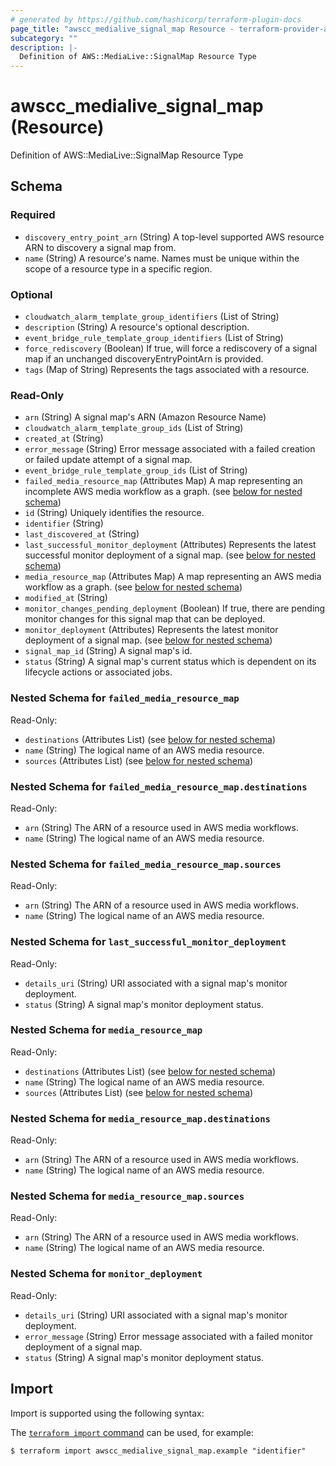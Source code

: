 ```yaml
---
# generated by https://github.com/hashicorp/terraform-plugin-docs
page_title: "awscc_medialive_signal_map Resource - terraform-provider-awscc"
subcategory: ""
description: |-
  Definition of AWS::MediaLive::SignalMap Resource Type
---
```


# awscc_medialive_signal_map (Resource)

Definition of AWS::MediaLive::SignalMap Resource Type



<!-- schema generated by tfplugindocs -->
## Schema

### Required

- `discovery_entry_point_arn` (String) A top-level supported AWS resource ARN to discovery a signal map from.
- `name` (String) A resource's name. Names must be unique within the scope of a resource type in a specific region.

### Optional

- `cloudwatch_alarm_template_group_identifiers` (List of String)
- `description` (String) A resource's optional description.
- `event_bridge_rule_template_group_identifiers` (List of String)
- `force_rediscovery` (Boolean) If true, will force a rediscovery of a signal map if an unchanged discoveryEntryPointArn is provided.
- `tags` (Map of String) Represents the tags associated with a resource.

### Read-Only

- `arn` (String) A signal map's ARN (Amazon Resource Name)
- `cloudwatch_alarm_template_group_ids` (List of String)
- `created_at` (String)
- `error_message` (String) Error message associated with a failed creation or failed update attempt of a signal map.
- `event_bridge_rule_template_group_ids` (List of String)
- `failed_media_resource_map` (Attributes Map) A map representing an incomplete AWS media workflow as a graph. (see [below for nested schema](#nestedatt--failed_media_resource_map))
- `id` (String) Uniquely identifies the resource.
- `identifier` (String)
- `last_discovered_at` (String)
- `last_successful_monitor_deployment` (Attributes) Represents the latest successful monitor deployment of a signal map. (see [below for nested schema](#nestedatt--last_successful_monitor_deployment))
- `media_resource_map` (Attributes Map) A map representing an AWS media workflow as a graph. (see [below for nested schema](#nestedatt--media_resource_map))
- `modified_at` (String)
- `monitor_changes_pending_deployment` (Boolean) If true, there are pending monitor changes for this signal map that can be deployed.
- `monitor_deployment` (Attributes) Represents the latest monitor deployment of a signal map. (see [below for nested schema](#nestedatt--monitor_deployment))
- `signal_map_id` (String) A signal map's id.
- `status` (String) A signal map's current status which is dependent on its lifecycle actions or associated jobs.

<a id="nestedatt--failed_media_resource_map"></a>
### Nested Schema for `failed_media_resource_map`

Read-Only:

- `destinations` (Attributes List) (see [below for nested schema](#nestedatt--failed_media_resource_map--destinations))
- `name` (String) The logical name of an AWS media resource.
- `sources` (Attributes List) (see [below for nested schema](#nestedatt--failed_media_resource_map--sources))

<a id="nestedatt--failed_media_resource_map--destinations"></a>
### Nested Schema for `failed_media_resource_map.destinations`

Read-Only:

- `arn` (String) The ARN of a resource used in AWS media workflows.
- `name` (String) The logical name of an AWS media resource.


<a id="nestedatt--failed_media_resource_map--sources"></a>
### Nested Schema for `failed_media_resource_map.sources`

Read-Only:

- `arn` (String) The ARN of a resource used in AWS media workflows.
- `name` (String) The logical name of an AWS media resource.



<a id="nestedatt--last_successful_monitor_deployment"></a>
### Nested Schema for `last_successful_monitor_deployment`

Read-Only:

- `details_uri` (String) URI associated with a signal map's monitor deployment.
- `status` (String) A signal map's monitor deployment status.


<a id="nestedatt--media_resource_map"></a>
### Nested Schema for `media_resource_map`

Read-Only:

- `destinations` (Attributes List) (see [below for nested schema](#nestedatt--media_resource_map--destinations))
- `name` (String) The logical name of an AWS media resource.
- `sources` (Attributes List) (see [below for nested schema](#nestedatt--media_resource_map--sources))

<a id="nestedatt--media_resource_map--destinations"></a>
### Nested Schema for `media_resource_map.destinations`

Read-Only:

- `arn` (String) The ARN of a resource used in AWS media workflows.
- `name` (String) The logical name of an AWS media resource.


<a id="nestedatt--media_resource_map--sources"></a>
### Nested Schema for `media_resource_map.sources`

Read-Only:

- `arn` (String) The ARN of a resource used in AWS media workflows.
- `name` (String) The logical name of an AWS media resource.



<a id="nestedatt--monitor_deployment"></a>
### Nested Schema for `monitor_deployment`

Read-Only:

- `details_uri` (String) URI associated with a signal map's monitor deployment.
- `error_message` (String) Error message associated with a failed monitor deployment of a signal map.
- `status` (String) A signal map's monitor deployment status.

## Import

Import is supported using the following syntax:

The [`terraform import` command](https://developer.hashicorp.com/terraform/cli/commands/import) can be used, for example:

```shell
$ terraform import awscc_medialive_signal_map.example "identifier"
```
